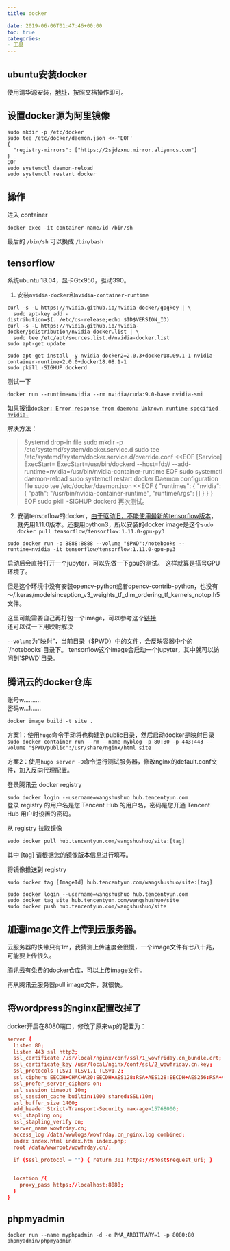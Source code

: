 ```yaml
---
title: docker

date: 2019-06-06T01:47:46+00:00
toc: true
categories:
- 工具
---
```


## ubuntu安装docker

使用清华源安装，[地址](https://mirror.tuna.tsinghua.edu.cn/help/docker-ce/)，按照文档操作即可。

## 设置docker源为阿里镜像

```
sudo mkdir -p /etc/docker
sudo tee /etc/docker/daemon.json <<-'EOF'
{
  "registry-mirrors": ["https://2sjdzxnu.mirror.aliyuncs.com"]
}
EOF
sudo systemctl daemon-reload
sudo systemctl restart docker
```

## 操作

进入 container 

```
docker exec -it container-name/id /bin/sh
```
最后的 `/bin/sh` 可以换成 `/bin/bash`

## tensorflow

系统ubuntu 18.04，显卡Gtx950，驱动390。 

1. 安装`nvidia-docker`和`nvidia-container-runtime`    

```shell
curl -s -L https://nvidia.github.io/nvidia-docker/gpgkey | \
  sudo apt-key add -
distribution=$(. /etc/os-release;echo $ID$VERSION_ID)
curl -s -L https://nvidia.github.io/nvidia-docker/$distribution/nvidia-docker.list | \
  sudo tee /etc/apt/sources.list.d/nvidia-docker.list
sudo apt-get update
```

```shell
sudo apt-get install -y nvidia-docker2=2.0.3+docker18.09.1-1 nvidia-container-runtime=2.0.0+docker18.08.1-1
sudo pkill -SIGHUP dockerd
```

测试一下

`docker run --runtime=nvidia --rm nvidia/cuda:9.0-base nvidia-smi`

[如果报错`docker: Error response from daemon: Unknown runtime specified nvidia.`][issue0]

解决方法：
> Systemd drop-in file
sudo mkdir -p /etc/systemd/system/docker.service.d
sudo tee /etc/systemd/system/docker.service.d/override.conf <<EOF
[Service]
ExecStart=
ExecStart=/usr/bin/dockerd --host=fd:// --add-runtime=nvidia=/usr/bin/nvidia-container-runtime
EOF
sudo systemctl daemon-reload
sudo systemctl restart docker
Daemon configuration file
sudo tee /etc/docker/daemon.json <<EOF
{
    "runtimes": {
        "nvidia": {
            "path": "/usr/bin/nvidia-container-runtime",
            "runtimeArgs": []
        }
    }
}
EOF
> sudo pkill -SIGHUP dockerd
再次测试。

2. 安装tensorflow的docker，[由于驱动旧，不能使用最新的tensorflow版本][issue1]，就先用1.11.0版本。还要用python3，所以安装的docker image是这个`sudo docker pull tensorflow/tensorflow:1.11.0-gpu-py3`

```shell
sudo docker run -p 8888:8888 --volume "$PWD":/notebooks --runtime=nvidia -it tensorflow/tensorflow:1.11.0-gpu-py3
```

启动后会直接打开一个jupyter，可以先做一下gpu的测试。 
这样就算是搭号GPU环境了。 

但是这个环境中没有安装opencv-python或者opencv-contrib-python，也没有～/.keras/modelsinception_v3_weights_tf_dim_ordering_tf_kernels_notop.h5文件。

这里可能需要自己再打包一个image，可以参考这个[链接][link1]  
还可以试一下用映射解决

`--volume`为“映射”，当前目录（$PWD）中的文件，会反映容器中个的`/notebooks`目录下。  
tensorflow这个image会启动一个jupyter，其中就可以访问到`$PWD`目录。

[issue1]:https://github.com/NVIDIA/nvidia-docker/issues/931
[issue0]:https://github.com/NVIDIA/nvidia-docker/issues/578
[link1]:https://blog.csdn.net/chenming_hnu/article/details/70184543

## 腾讯云的docker仓库
[Tencent Hub]:https://console.cloud.tencent.com/tencenthub/repo  
[文档]:https://cloud.tencent.com/document/product/857/18201  
账号w..........  
密码w...1......

`docker image build -t site . `  

方案1：使用`hugo`命令手动将也构建到public目录，然后启动docker是映射目录  
`sudo docker container run --rm --name myblog -p 80:80 -p 443:443 --volume "$PWD/public":/usr/share/nginx/html site`

方案2：使用`hugo server -D`命令运行测试服务器，修改nginx的default.conf文件，加入反向代理配置。


登录腾讯云 docker registry  

`sudo docker login --username=wangshushuo hub.tencentyun.com`   
登录 registry 的用户名是您 Tencent Hub 的用户名，密码是您开通   Tencent Hub 用户时设置的密码。
  
从 registry 拉取镜像  

`sudo docker pull hub.tencentyun.com/wangshushuo/site:[tag]`  

其中 [tag] 请根据您的镜像版本信息进行填写。  

将镜像推送到 registry

```shell
sudo docker tag [ImageId] hub.tencentyun.com/wangshushuo/site:[tag]

sudo docker login --username=wangshushuo hub.tencentyun.com
sudo docker tag site hub.tencentyun.com/wangshushuo/site
sudo docker push hub.tencentyun.com/wangshushuo/site
```

## 加速image文件上传到云服务器。

云服务器的快带只有1m，我猜测上传速度会很慢，一个image文件有七八十兆，可能要上传很久。

腾讯云有免费的docker仓库，可以上传image文件。

再从腾讯云服务器pull image文件，就很快。

## 将wordpress的nginx配置改掉了

docker开启在8080端口，修改了原来wp的配置为：

```conf
server {
  listen 80;
  listen 443 ssl http2;
  ssl_certificate /usr/local/nginx/conf/ssl/1_wowfriday.cn_bundle.crt;
  ssl_certificate_key /usr/local/nginx/conf/ssl/2_wowfriday.cn.key;
  ssl_protocols TLSv1 TLSv1.1 TLSv1.2;
  ssl_ciphers EECDH+CHACHA20:EECDH+AES128:RSA+AES128:EECDH+AES256:RSA+AES256:EECDH+3DES:RSA+3DES:!MD5;
  ssl_prefer_server_ciphers on;
  ssl_session_timeout 10m;
  ssl_session_cache builtin:1000 shared:SSL:10m;
  ssl_buffer_size 1400;
  add_header Strict-Transport-Security max-age=15768000;
  ssl_stapling on;
  ssl_stapling_verify on;
  server_name wowfrday.cn;
  access_log /data/wwwlogs/wowfrday.cn_nginx.log combined;
  index index.html index.htm index.php;
  root /data/wwwroot/wowfrday.cn/;

  if ($ssl_protocol = "") { return 301 https://$host$request_uri; }
  

  location /{
    proxy_pass https://localhost:8080;
  }
}
```

## phpmyadmin

```
docker run --name myphpadmin -d -e PMA_ARBITRARY=1 -p 8080:80 phpmyadmin/phpmyadmin
```
